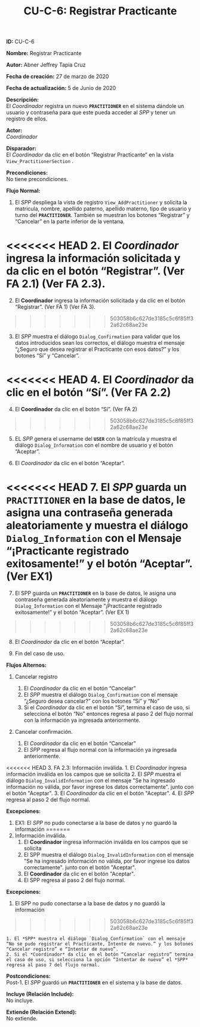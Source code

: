 ﻿---
layout: page
title: "CU-C-6: Registrar Practicante"
permalink: /design-specification/uc-descriptions/coordinator/cu-c-6/
hide_hero: true
---

**ID:** CU-C-6

**Nombre:** Registrar Practicante

**Autor:** Abner Jeffrey Tapia Cruz

**Fecha de creación:** 27 de marzo de 2020

**Fecha de actualización:** 5 de Junio de 2020

**Descripción:**  
El *Coordinador* registra un nuevo **`PRACTITIONER`** en el sistema dándole un usuario y contraseña para que este pueda acceder al *SPP* y tener un registro de ellos.

**Actor:**  
*Coordinador*

**Disparador:**  
El *Coordinador* da clic en el botón “Registrar Practicante” en la vista `View_PractitionerSection` .

**Precondiciones:**  
No tiene precondiciones.

**Flujo Normal:**  
1. El *SPP* despliega la vista de registro `View_AddPractitioner` y solicita la matricula, nombre, apellido paterno, apellido materno, tipo de usuario y turno del **`PRACTITIONER`**. También se muestran los botones “Registrar” y “Cancelar” en la parte inferior de la ventana.

<<<<<<< HEAD
2. El *Coordinador* ingresa la información solicitada y da clic en el botón “Registrar”. (Ver FA 2.1) (Ver FA 2.3).
=======
2. El **Coordinador** ingresa la información solicitada y da clic en el botón “Registrar”. (Ver FA 1) (Ver FA 3).
>>>>>>> 503058b6c627de3185c5c6f85ff32a62c68ae23e

3. El *SPP* muestra el diálogo `Dialog_Confirmation` para validar que los datos introducidos sean los correctos, el diálogo muestra el mensaje “¿Seguro que desea registrar el Practicante con esos datos?” y los botones “Sí” y “Cancelar”.

<<<<<<< HEAD
4. El *Coordinador* da clic en el botón “Sí”. (Ver FA 2.2)
=======
4. El **Coordinador** da clic en el botón “Sí”. (Ver FA 2)
>>>>>>> 503058b6c627de3185c5c6f85ff32a62c68ae23e

5. EL *SPP* genera el username del **`USER`** con la matrícula y muestra el diálogo `Dialog_Information` con el nombre de usuario y el botón “Aceptar”.

6. El *Coordinador* da clic en el botón “Aceptar”.

<<<<<<< HEAD
7. El *SPP* guarda un **`PRACTITIONER`** en la base de datos, le asigna una contraseña generada aleatoriamente y muestra el diálogo `Dialog_Information` con el Mensaje “¡Practicante registrado exitosamente!” y el botón “Aceptar”. (Ver EX1)
=======
7. El SPP guarda un **`PRACTITIONER`** en la base de datos, le asigna una contraseña generada aleatoriamente y muestra el diálogo `Dialog_Information` con el Mensaje “¡Practicante registrado exitosamente!” y el botón “Aceptar”. (Ver EX 1)
>>>>>>> 503058b6c627de3185c5c6f85ff32a62c68ae23e

8. El *Coordinador* da clic en el botón “Aceptar”.

9. Fin del caso de uso.

**Flujos Alternos:**  
1. Cancelar registro

	1. El *Coordinador* da clic en el botón “Cancelar”
	2. El *SPP* muestra el diálogo `Dialog_Confirmation` con el mensaje “¿Seguro desea cancelar?” con los botones “Sí” y “No”
	3. Si el *Coordinador* da clic en el botón “Sí”, termina el caso de uso, si selecciona el botón “No” entonces regresa al paso 2 del flujo normal con la información ya ingresada anteriormente.

2. Cancelar confirmación.

	1. El *Coordinador* da clic en el botón “Cancelar”
	2. El *SPP* regresa al flujo normal con la información ya ingresada anteriormente.

<<<<<<< HEAD
3. FA 2.3: Información inválida.
	1. El *Coordinador* ingresa información inválida en los campos que se solicita
	2. El *SPP* muestra el diálogo `Dialog_InvalidInformation` con el mensaje "Se ha ingresado información no válida, por favor ingrese los datos correctamente". junto con el botón "Aceptar".
	3. El *Coordinador* da clic en el botón "Aceptar".
	4. El *SPP* regresa al paso 2 del flujo normal.

**Excepciones:**  
1. EX1: El *SPP* no pudo conectarse a la base de datos y no guardó la información
=======
3. Información inválida.
	1. El **Coordinador** ingresa información inválida en los campos que se solicita
	2. El SPP muestra el diálogo `Dialog_InvalidInformation` con el mensaje "Se ha ingresado información no válida, por favor ingrese los datos correctamente". junto con el botón "Aceptar".
	3. El **Coordinador** da clic en el botón "Aceptar".
	4. El SPP regresa al paso 2 del flujo normal.

**Excepciones:**  
1. El SPP no pudo conectarse a la base de datos y no guardó la información
>>>>>>> 503058b6c627de3185c5c6f85ff32a62c68ae23e

	1. El *SPP* muestra el diálogo `Dialog_Confirmation` con el mensaje “No se pudo registrar el Practicante, Intente de nuevo.” y los botones “Cancelar registro” e “Intentar de nuevo”.
	2. Si el *Coordinador* da clic en el botón “Cancelar registro” termina el caso de uso, si selecciona la opción “Intentar de nuevo” el *SPP* regresa al paso 7 del flujo normal.

**Postcondiciones:**  
Post-1. El *SPP* guardó un **`PRACTITIONER`** en el sistema y la base de datos.

**Incluye (Relación Include):**  
No incluye.

**Extiende (Relación Extend):**  
No extiende.
